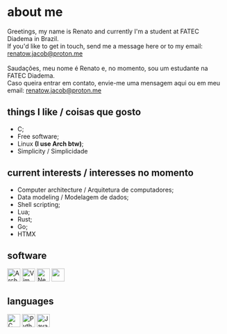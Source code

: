 # about me
Greetings, my name is Renato and currently I'm a student at FATEC Diadema in
Brazil.<br>
If you'd like to get in touch, send me a message here or to my email:
renatow.jacob@proton.me<br><br>
Saudações, meu nome é Renato e, no momento, sou um estudante na FATEC Diadema.
<br>
Caso queira entrar em contato, envie-me uma mensagem aqui ou em meu email:
renatow.jacob@proton.me

## things I like / coisas que gosto
- C;<br>
- Free software;<br>
- Linux **(I use Arch btw)**;<br>
- Simplicity / Simplicidade

## current interests / interesses no momento
- Computer architecture / Arquitetura de computadores;<br>
- Data modeling / Modelagem de dados;<br>
- Shell scripting;<br>
- Lua;<br>
- Rust;<br>
- Go;<br>
- HTMX

## software
<a href="https://archlinux.org"><img height="30px" src="https://upload.wikimedia.org/wikipedia/commons/1/13/Arch_Linux_%22Crystal%22_icon.svg" alt="Arch Linux"></a>
<a href="https://www.vim.org"><img height="30px" src="https://cdn.jsdelivr.net/gh/devicons/devicon/icons/vim/vim-original.svg" alt="Vim text editor"></a>
<a href="https://neovim.io"><img height="30px" src="https://upload.wikimedia.org/wikipedia/commons/thumb/3/3a/Neovim-mark.svg/800px-Neovim-mark.svg.png" alt="Neovim text editor"></a>
<a href="https://dwm.suckless.org"><img height="30px" src="https://dwm.suckless.org/dwm.svg"></a>

## languages
<img height="30px" src="https://cdn.jsdelivr.net/gh/devicons/devicon/icons/c/c-original.svg" alt="C Language">
<img height="30px" src="https://cdn.jsdelivr.net/gh/devicons/devicon/icons/python/python-original.svg" alt="Python">
<img height="30px" src="https://cdn.jsdelivr.net/gh/devicons/devicon/icons/javascript/javascript-original.svg" alt="Javascript">
